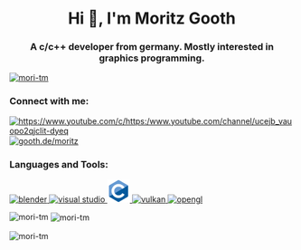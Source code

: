 <h1 align="center">Hi 👋, I'm Moritz Gooth</h1>
<h3 align="center">A c/c++ developer from germany. Mostly interested in graphics programming.</h3>

<p align="left"> <a href="https://github.com/ryo-ma/github-profile-trophy"><img src="https://github-profile-trophy.vercel.app/?username=mori-tm&theme=tokyonight" alt="mori-tm" /></a> </p>

<h3 align="left">Connect with me:</h3>
<p align="left">
<a href="https://www.youtube.com/channel/UCEjB_vaUOpo2qjcLit-DYEQ" target="blank"><img align="center" src="https://raw.githubusercontent.com/rahuldkjain/github-profile-readme-generator/master/src/images/icons/Social/youtube.svg" alt="https://www.youtube.com/c/https:/www.youtube.com/channel/ucejb_vauopo2qjclit-dyeq" height="30" width="40" /></a>
<a href="[https://gooth.de/moritz/]()" target="blank"><img align="center" src="https://gooth.de/moritz/Icon/Logo.png" alt="gooth.de/moritz" height="30" width="30" /></a>
</p>

<h3 align="left">Languages and Tools:</h3>
<p align="left"> 
  <a href="https://www.blender.org/" target="_blank" rel="noreferrer"> 
    <img src="https://download.blender.org/branding/community/blender_community_badge_white.svg" alt="blender" width="40" height="40"/> 
  </a> 
   </a> 
    <a href="https://visualstudio.microsoft.com/de/downloads/" target="_blank" rel="noreferrer"> 
    <img src="https://upload.wikimedia.org/wikipedia/commons/5/59/Visual_Studio_Icon_2019.svg" alt="visual studio" height="40"/> 
  </a> 
  <a href="https://www.cprogramming.com/" target="_blank" rel="noreferrer"> 
    <img src="https://raw.githubusercontent.com/devicons/devicon/master/icons/c/c-original.svg" alt="c" width="40" height="40"/> 
  </a> 
  <a href="https://vulkan.org/" target="_blank" rel="noreferrer"> 
    <img src="https://www.khronos.org/assets/images/api_logos/vulkan.svg" alt="vulkan" height="40"/> 
  </a> 
    <a href="https://opengl.org/" target="_blank" rel="noreferrer"> 
    <img src="https://www.khronos.org/assets/images/api_logos/opengl.svg" alt="opengl" height="40"/> 
  </a> 
</p>

<p><img align="left" src="https://github-readme-stats.vercel.app/api/top-langs?username=mori-tm&show_icons=true&locale=en&layout=compact&theme=tokyonight" alt="mori-tm" /></p>

<p>&nbsp;<img align="center" src="https://github-readme-stats.vercel.app/api?username=mori-tm&show_icons=true&locale=en&theme=tokyonight" alt="mori-tm" /></p>

<p><img align="center" src="https://github-readme-streak-stats.herokuapp.com/?user=mori-tm&theme=tokyonight" alt="mori-tm" /></p>
